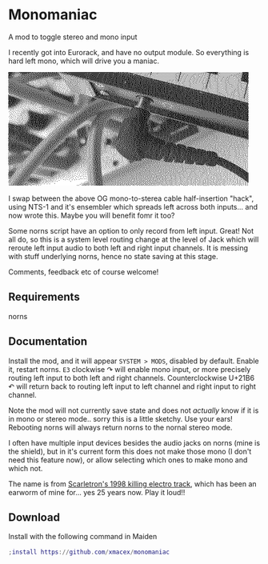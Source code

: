 # Monomaniac

A mod to toggle stereo and mono input

I recently got into Eurorack, and have no output module. So everything is hard left mono, which will drive you a maniac.

![](monothering.gif)

I swap between the above OG mono-to-sterea cable half-insertion "hack", using NTS-1 and it's ensembler which spreads left across both inputs... and now wrote this. Maybe you will benefit fomr it too?

Some norns script have an option to only record from left input. Great! Not all do, so this is a system level routing change at the level of Jack which will reroute left input audio to both left and right input channels. It is messing with stuff underlying norns, hence no state saving at this stage.

Comments, feedback etc of course welcome!

## Requirements

norns

## Documentation

Install the mod, and it will appear `SYSTEM > MODS`, disabled by default. Enable it, restart norns. `E3` clockwise ↷ will enable mono input, or more precisely routing left input to both left and right channels. Counterclockwise U+21B6 ↶ will return back to routing left input to left channel and right input to right channel.

Note the mod will not currently save state and does not *actually* know if it is in mono or stereo mode.. sorry this is a little sketchy. Use your ears! Rebooting norns will always return norns to the nornal stereo mode.

I often have multiple input devices besides the audio jacks on norns (mine is the shield), but in it's current form this does not make those mono (I don't need this feature now), or allow selecting which ones to make mono and which not.

The name is from [Scarletron's 1998 killing electro track](https://youtu.be/54S5h1Zktaw), which has been an earworm of mine for... yes 25 years now. Play it loud!!

## Download

Install with the following command in Maiden

```lua
;install https://github.com/xmacex/monomaniac
```
